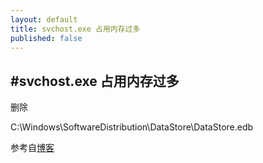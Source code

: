 ```yaml
---
layout: default
title: svchost.exe 占用内存过多
published: false
---
```


#svchost.exe 占用内存过多
---
删除

C:\Windows\SoftwareDistribution\DataStore\DataStore.edb

参考自[博客](http://blog.csdn.net/lingxyd_0/article/details/44700421)


